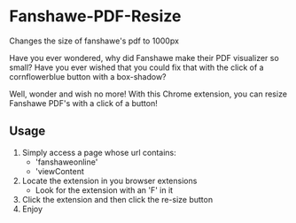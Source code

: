 # Fanshawe-PDF-Resize
Changes the size of fanshawe's pdf to 1000px

Have you ever wondered, why did Fanshawe make their PDF visualizer so small? 
Have you ever wished that you could fix that with the click of a cornflowerblue button with a box-shadow?

Well, wonder and wish no more! With this Chrome extension, you can resize Fanshawe PDF's with a click of a button!

## Usage
1. Simply access a page whose url contains:
      * 'fanshaweonline'
      * 'viewContent
2. Locate the extension in you browser extensions
      * Look for the extension with an 'F' in it
3. Click the extension and then click the re-size button
4. Enjoy

